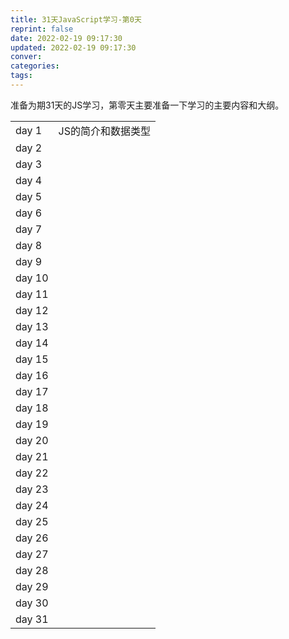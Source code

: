 ```yaml
---
title: 31天JavaScript学习-第0天
reprint: false
date: 2022-02-19 09:17:30
updated: 2022-02-19 09:17:30
conver:
categories:
tags:
---
```



准备为期31天的JS学习，第零天主要准备一下学习的主要内容和大纲。

<!--more-->

|        |                    |
| ------ | ------------------ |
| day 1  | JS的简介和数据类型 |
| day 2  |                    |
| day 3  |                    |
| day 4  |                    |
| day 5  |                    |
| day 6  |                    |
| day 7  |                    |
| day 8  |                    |
| day 9  |                    |
| day 10 |                    |
| day 11 |                    |
| day 12 |                    |
| day 13 |                    |
| day 14 |                    |
| day 15 |                    |
| day 16 |                    |
| day 17 |                    |
| day 18 |                    |
| day 19 |                    |
| day 20 |                    |
| day 21 |                    |
| day 22 |                    |
| day 23 |                    |
| day 24 |                    |
| day 25 |                    |
| day 26 |                    |
| day 27 |                    |
| day 28 |                    |
| day 29 |                    |
| day 30 |                    |
| day 31 |                    |
